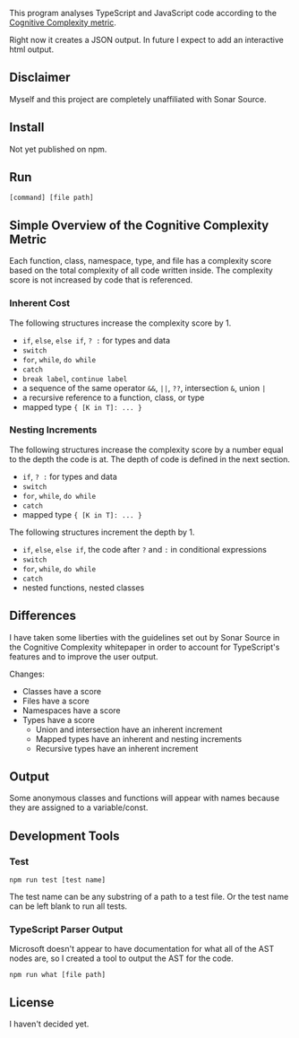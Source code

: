 This program analyses TypeScript and JavaScript code according to the [Cognitive Complexity metric](https://www.sonarsource.com/docs/CognitiveComplexity.pdf).

Right now it creates a JSON output. In future I expect to add an interactive html output.

## Disclaimer

Myself and this project are completely unaffiliated with Sonar Source.

## Install

Not yet published on npm.

## Run

`[command] [file path]`

## Simple Overview of the Cognitive Complexity Metric

Each function, class, namespace, type, and file has a complexity score based on the total complexity of all code written inside. The complexity score is not increased by code that is referenced.

### Inherent Cost

The following structures increase the complexity score by 1.

* `if`, `else`, `else if`, `? :` for types and data
* `switch`
* `for`, `while`, `do while`
* `catch`
* `break label`, `continue label`
* a sequence of the same operator `&&`, `||`, `??`, intersection `&`, union `|`
* a recursive reference to a function, class, or type
* mapped type `{ [K in T]: ... }`

### Nesting Increments

The following structures increase the complexity score by a number equal to the depth the code is at. The depth of code is defined in the next section.

* `if`, `? :` for types and data
* `switch`
* `for`, `while`, `do while`
* `catch`
* mapped type `{ [K in T]: ... }`

The following structures increment the depth by 1.

* `if`, `else`, `else if`, the code after `?` and `:` in conditional expressions
* `switch`
* `for`, `while`, `do while`
* `catch`
* nested functions, nested classes

## Differences

I have taken some liberties with the guidelines set out by Sonar Source in the Cognitive Complexity whitepaper in order to account for TypeScript's features and to improve the user output.

Changes:

* Classes have a score
* Files have a score
* Namespaces have a score
* Types have a score
    * Union and intersection have an inherent increment
    * Mapped types have an inherent and nesting increments
    * Recursive types have an inherent increment

## Output

Some anonymous classes and functions will appear with names because they are assigned to a variable/const.

## Development Tools

### Test

```
npm run test [test name]
```

The test name can be any substring of a path to a test file. Or the test name can be left blank to run all tests.

### TypeScript Parser Output

Microsoft doesn't appear to have documentation for what all of the AST nodes are, so I created a tool to output the AST for the code.

```
npm run what [file path]
```

## License

I haven't decided yet.
